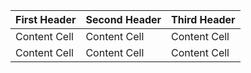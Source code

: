 

First Header | Second Header | Third Header
------------ | ------------- | ------------
Content Cell | Content Cell  | Content Cell
Content Cell | Content Cell  | Content Cell
